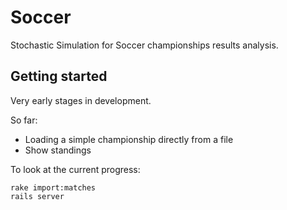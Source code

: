 # Soccer

Stochastic Simulation for Soccer championships results analysis. 

## Getting started

Very early stages in development.

So far:
* Loading a simple championship directly from a file
* Show standings

To look at the current progress:
```
rake import:matches
rails server
```
